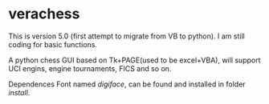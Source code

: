 # verachess
This is version 5.0 (first attempt to migrate from VB to python). I am still coding for basic functions. 

A python chess GUI based on Tk+PAGE(used to be excel+VBA), will support UCI engins, engine tournaments, FICS and so on.

Dependences
Font named *digiface*, can be found and installed in folder *install*.
